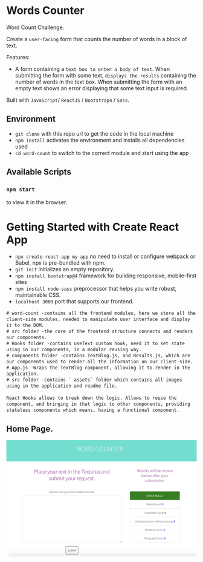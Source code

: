 # Words Counter

Word Count Challenge.

Create a `user-facing` form that counts the number of words in a block of text.

Features:

- A form containing a `text box to enter a body of text`. When submitting the form with some text, `displays the results` containing the number of words in the text box. When submitting the form with an empty text shows an error displaying that some text input is required.

Built with `JavaScript`/ `ReactJS` / `Bootstrap4` / `Sass`.

## Environment

- `git clone` with this repo url to get the code in the local machine
- `npm install` activates the environment and installs all dependencies used
- `cd word-count` to switch to the correct module and start using the app

## Available Scripts

### `npm start`

to view it in the browser.

# Getting Started with Create React App

- `npx create-react-app my app` no need to install or configure webpack or Babel, npx is pre-bundled with npm.
- `git init` initializes an empty repository.
- `npm install bootstrap@4` framework for building responsive, mobile-first sites
- `npm install node-sass` preprocessor that helps you write robust, maintainable CSS.
- `localhost 3000` port that supports our frontend.

```
# word-count -contains all the frontend modules, here we store all the client-side modules, needed to manipulate user interface and display it to the DOM.
# src folder -the core of the frontend structure connects and renders our components.
# Hooks folder -contains useText custom hook, need it to set state using in our components, in a modular reusing way.
# components folder -contains TextBlog.js, and Results.js, which are our components used to render all the information on our client-side.
# App.js -Wraps the TextBlog component, allowing it to render in the application.
# src folder -contains ` assets` folder which contains all images using in the application and readme file.

React Hooks allows to break down the logic. Allows to reuse the component, and bringing in that logic to other components, providing stateless components which means, having a functional component.

```

## Home Page.

![](/word-count/src/assets/word-count-homepg.png)
